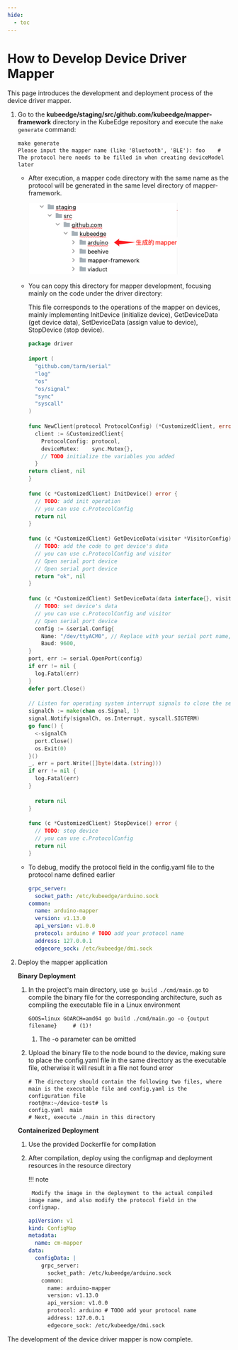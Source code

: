 ```yaml
---
hide:
  - toc
---
```


# How to Develop Device Driver Mapper

This page introduces the development and deployment process of the device driver mapper.

1. Go to the **kubeedge/staging/src/github.com/kubeedge/mapper-framework** directory in the KubeEdge repository and execute the `make generate` command:

    ```shell
    make generate
    Please input the mapper name (like 'Bluetooth', 'BLE'): foo    # The protocol here needs to be filled in when creating deviceModel later
    ```

    - After execution, a mapper code directory with the same name as the protocol will be generated in the same level directory of mapper-framework.
    
        ![mapper directory](../images/mapper-01.png)

    - You can copy this directory for mapper development, focusing mainly on the code under the driver directory:

        This file corresponds to the operations of the mapper on devices, mainly implementing InitDevice (initialize device), GetDeviceData (get device data), SetDeviceData (assign value to device), StopDevice (stop device).

        ```go
        package driver
        ​
        import (
          "github.com/tarm/serial"
          "log"
          "os"
          "os/signal"
          "sync"
          "syscall"
        )
        ​
        func NewClient(protocol ProtocolConfig) (*CustomizedClient, error) {
          client := &CustomizedClient{
            ProtocolConfig: protocol,
            deviceMutex:    sync.Mutex{},
            // TODO initialize the variables you added
          }
        return client, nil
        }
        ​
        func (c *CustomizedClient) InitDevice() error {
          // TODO: add init operation
          // you can use c.ProtocolConfig
          return nil
        }
        ​
        func (c *CustomizedClient) GetDeviceData(visitor *VisitorConfig) (interface{}, error) {
          // TODO: add the code to get device's data
          // you can use c.ProtocolConfig and visitor
          // Open serial port device
          // Open serial port device
          return "ok", nil
        }
        ​
        func (c *CustomizedClient) SetDeviceData(data interface{}, visitor *VisitorConfig) error {
          // TODO: set device's data
          // you can use c.ProtocolConfig and visitor
          // Open serial port device
          config := &serial.Config{
            Name: "/dev/ttyACM0", // Replace with your serial port name, such as "/dev/ttyUSB0" (Linux) or "COM1" (Windows)
            Baud: 9600,
        }
        port, err := serial.OpenPort(config)
        if err != nil {
          log.Fatal(err)
        }
        defer port.Close()
        ​
        // Listen for operating system interrupt signals to close the serial port connection before the program terminates
        signalCh := make(chan os.Signal, 1)
        signal.Notify(signalCh, os.Interrupt, syscall.SIGTERM)
        go func() {
          <-signalCh
          port.Close()
          os.Exit(0)
        }()
        _, err = port.Write([]byte(data.(string)))
        if err != nil {
          log.Fatal(err)
        }
        ​
          return nil
        }
        ​
        func (c *CustomizedClient) StopDevice() error {
          // TODO: stop device
          // you can use c.ProtocolConfig
          return nil
        }
        ```

    - To debug, modify the protocol field in the config.yaml file to the protocol name defined earlier

        ```yaml
        grpc_server:
          socket_path: /etc/kubeedge/arduino.sock
        common:
          name: arduino-mapper
          version: v1.13.0
          api_version: v1.0.0
          protocol: arduino # TODO add your protocol name
          address: 127.0.0.1
          edgecore_sock: /etc/kubeedge/dmi.sock
        ```

2. Deploy the mapper application

    **Binary Deployment**

    1. In the project's main directory, use `go build ./cmd/main.go` to compile the binary file for the corresponding architecture, such as compiling the executable file in a Linux environment

        ```shell
        GOOS=linux GOARCH=amd64 go build ./cmd/main.go -o {output filename}     # (1)!
        ```

        1. The -o parameter can be omitted

    2. Upload the binary file to the node bound to the device, making sure to place the config.yaml file in the same directory as the executable file, otherwise it will result in a file not found error

        ```shell
        # The directory should contain the following two files, where main is the executable file and config.yaml is the configuration file
        root@nx:~/device-test# ls
        config.yaml  main
        # Next, execute ./main in this directory
        ```

    **Containerized Deployment**

    1. Use the provided Dockerfile for compilation
    
    2. After compilation, deploy using the configmap and deployment resources in the resource directory

        !!! note

            Modify the image in the deployment to the actual compiled image name, and also modify the protocol field in the configmap.
    
        ```yaml
        apiVersion: v1
        kind: ConfigMap
        metadata:
          name: cm-mapper
        data:
          configData: |
            grpc_server:
              socket_path: /etc/kubeedge/arduino.sock
            common:
              name: arduino-mapper
              version: v1.13.0
              api_version: v1.0.0
              protocol: arduino # TODO add your protocol name
              address: 127.0.0.1
              edgecore_sock: /etc/kubeedge/dmi.sock
        ```

The development of the device driver mapper is now complete.
